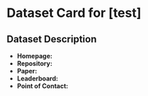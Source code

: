 ---
---

# Dataset Card for [test]

## Dataset Description

- **Homepage:**
- **Repository:**
- **Paper:**
- **Leaderboard:**
- **Point of Contact:**

